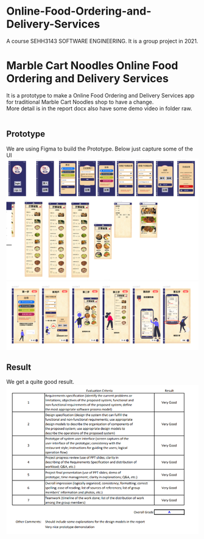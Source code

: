 # Online-Food-Ordering-and-Delivery-Services

A course SEHH3143 SOFTWARE ENGINEERING. It is a group project in 2021.<br>

# Marble Cart Noodles Online Food Ordering and Delivery Services 

It is a prototype to make a Online Food Ordering and Delivery Services app for traditional Marble Cart Noodles shop to have a change.<br>
More detail is in the report docx also have some demo video in folder raw.<br><br>

## Prototype
We are using Figma to build the Prototype. Below just capture some of the UI<br>
![](https://github.com/jona1167/Online-Food-Ordering-and-Delivery-Services/blob/main/raw/p1.png)  
![](https://github.com/jona1167/Online-Food-Ordering-and-Delivery-Services/blob/main/raw/p2.png)  
## Result
We get a quite good result.<br>
![](https://github.com/jona1167/Online-Food-Ordering-and-Delivery-Services/blob/main/raw/result.png)  
